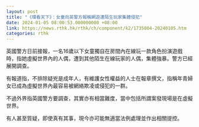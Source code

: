 ```yaml
---
layout: post
title: "《環看天下》：女童向英警方報稱網遊遭陌生玩家集體侵犯"
date: 2024-01-05 08:00:53.000000000 +08:00
link: https://news.rthk.hk/rthk/ch/component/k2/1735004-20240105.htm
categories: rthk
---
```


英國警方日前接報，一名16歲以下女童獨自在房間內在線玩一款角色扮演遊戲時，指她虛擬世界內的人偶，遭到其他陌生在線玩家的人偶，集體強暴。警方已經展開調查。

有報道指，不排除疑兇是成年人，有維護女性權益的人士在報章撰文，指稱年青婦女已成為虛擬世界內最容易被網絡欺凌或侵犯的一群。

不過外界指英國警方要調查，其實亦有相當難度，當中包括所謂案發現場是在虛擬世界。

有人甚至質疑，即使真有其事，現今亦可能無適當法例處理並作出相關提控。
